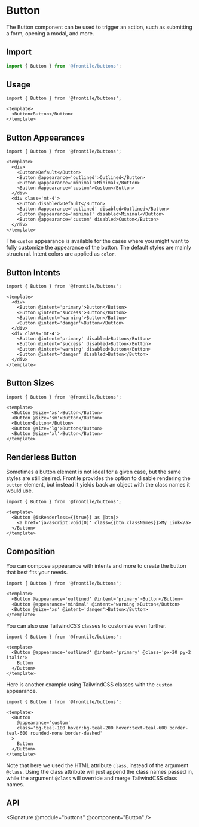 # Button

The Button component can be used to trigger an action, such as submitting a form, opening a modal, and more.

## Import 

```js
import { Button } from '@frontile/buttons';
```

## Usage

```gjs preview
import { Button } from '@frontile/buttons';

<template>
  <Button>Button</Button>
</template>
```

## Button Appearances

```gjs preview
import { Button } from '@frontile/buttons';

<template>
  <div>
    <Button>Default</Button>
    <Button @appearance='outlined'>Outlined</Button>
    <Button @appearance='minimal'>Minimal</Button>
    <Button @appearance='custom'>Custom</Button>
  </div>
  <div class='mt-4'>
    <Button disabled>Default</Button>
    <Button @appearance='outlined' disabled>Outlined</Button>
    <Button @appearance='minimal' disabled>Minimal</Button>
    <Button @appearance='custom' disabled>Custom</Button>
  </div>
</template>
```

The `custom` appearance is available for the cases where you might want to fully customize the appearance of the button.
The default styles are mainly structural. Intent colors are applied as `color`.

## Button Intents

```gjs preview
import { Button } from '@frontile/buttons';

<template>
  <div>
    <Button @intent='primary'>Button</Button>
    <Button @intent='success'>Button</Button>
    <Button @intent='warning'>Button</Button>
    <Button @intent='danger'>Button</Button>
  </div>
  <div class='mt-4'>
    <Button @intent='primary' disabled>Button</Button>
    <Button @intent='success' disabled>Button</Button>
    <Button @intent='warning' disabled>Button</Button>
    <Button @intent='danger' disabled>Button</Button>
  </div>
</template>
```

## Button Sizes

```gjs preview
import { Button } from '@frontile/buttons';

<template>
  <Button @size='xs'>Button</Button>
  <Button @size='sm'>Button</Button>
  <Button>Button</Button>
  <Button @size='lg'>Button</Button>
  <Button @size='xl'>Button</Button>
</template>
```

## Renderless Button

Sometimes a button element is not ideal for a given case, but the same styles are still desired.
Frontile provides the option to disable rendering the `button` element, but instead it yields back an object with
the class names it would use.

```gjs preview
import { Button } from '@frontile/buttons';

<template>
  <Button @isRenderless={{true}} as |btn|>
    <a href='javascript:void(0)' class={{btn.classNames}}>My Link</a>
  </Button>
</template>
```

## Composition

You can compose appearance with intents and more to create the button that best fits your needs.

```gjs preview
import { Button } from '@frontile/buttons';

<template>
  <Button @appearance='outlined' @intent='primary'>Button</Button>
  <Button @appearance='minimal' @intent='warning'>Button</Button>
  <Button @size='xs' @intent='danger'>Button</Button>
</template>
```

You can also use TailwindCSS classes to customize even further.

```gjs preview
import { Button } from '@frontile/buttons';

<template>
  <Button @appearance='outlined' @intent='primary' @class='px-20 py-2 italic'>
    Button
  </Button>
</template>
```

Here is another example using TailwindCSS classes with the `custom` appearance.

```gjs preview
import { Button } from '@frontile/buttons';

<template>
  <Button
    @appearance='custom'
    class='bg-teal-100 hover:bg-teal-200 hover:text-teal-600 border-teal-600 rounded-none border-dashed'
  >
    Button
  </Button>
</template>
```

Note that here we used the HTML attribute `class`, instead of the argument `@class`.
Using the class attribute will just append the class names passed in, while the
argument `@class` will override and merge TailwindCSS class names.

## API

<Signature @module="buttons" @component="Button" />
